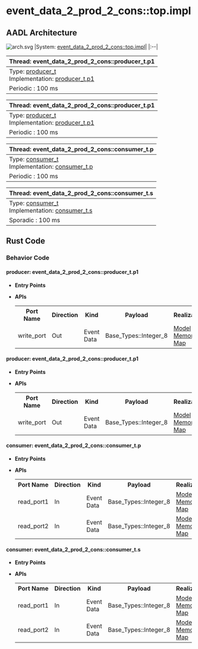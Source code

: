 # event_data_2_prod_2_cons::top.impl

## AADL Architecture
![arch.svg](../../aadl/diagrams/arch.svg)
|System: [event_data_2_prod_2_cons::top.impl]()|
|:--|

|Thread: event_data_2_prod_2_cons::producer_t.p1 |
|:--|
|Type: [producer_t](../../aadl/event_data_2_prod_2_cons.aadl#L17-L21)<br>Implementation: [producer_t.p1](../../aadl/event_data_2_prod_2_cons.aadl#L24-L30)|
|Periodic : 100 ms|

|Thread: event_data_2_prod_2_cons::producer_t.p1 |
|:--|
|Type: [producer_t](../../aadl/event_data_2_prod_2_cons.aadl#L17-L21)<br>Implementation: [producer_t.p1](../../aadl/event_data_2_prod_2_cons.aadl#L24-L30)|
|Periodic : 100 ms|

|Thread: event_data_2_prod_2_cons::consumer_t.p |
|:--|
|Type: [consumer_t](../../aadl/event_data_2_prod_2_cons.aadl#L62-L69)<br>Implementation: [consumer_t.p](../../aadl/event_data_2_prod_2_cons.aadl#L78-L83)|
|Periodic : 100 ms|

|Thread: event_data_2_prod_2_cons::consumer_t.s |
|:--|
|Type: [consumer_t](../../aadl/event_data_2_prod_2_cons.aadl#L62-L69)<br>Implementation: [consumer_t.s](../../aadl/event_data_2_prod_2_cons.aadl#L97-L101)|
|Sporadic : 100 ms|


## Rust Code


### Behavior Code
#### producer: event_data_2_prod_2_cons::producer_t.p1

 - **Entry Points**



- **APIs**

    <table>
    <tr><th>Port Name</th><th>Direction</th><th>Kind</th><th>Payload</th><th>Realizations</th></tr>
    <tr><td>write_port</td>
        <td>Out</td><td>Event Data</td>
        <td>Base_Types::Integer_8</td><td><a href='../../aadl/event_data_2_prod_2_cons.aadl#L20-L20'>Model</a> -> <a href='microkit.system#L19-L23'>Memory Map</a></td></tr>
    </table>


#### producer: event_data_2_prod_2_cons::producer_t.p1

 - **Entry Points**



- **APIs**

    <table>
    <tr><th>Port Name</th><th>Direction</th><th>Kind</th><th>Payload</th><th>Realizations</th></tr>
    <tr><td>write_port</td>
        <td>Out</td><td>Event Data</td>
        <td>Base_Types::Integer_8</td><td><a href='../../aadl/event_data_2_prod_2_cons.aadl#L20-L20'>Model</a> -> <a href='microkit.system#L31-L35'>Memory Map</a></td></tr>
    </table>


#### consumer: event_data_2_prod_2_cons::consumer_t.p

 - **Entry Points**



- **APIs**

    <table>
    <tr><th>Port Name</th><th>Direction</th><th>Kind</th><th>Payload</th><th>Realizations</th></tr>
    <tr><td>read_port1</td>
        <td>In</td><td>Event Data</td>
        <td>Base_Types::Integer_8</td><td><a href='../../aadl/event_data_2_prod_2_cons.aadl#L65-L65'>Model</a> -> <a href='microkit.system#L43-L47'>Memory Map</a></td></tr>
    <tr><td>read_port2</td>
        <td>In</td><td>Event Data</td>
        <td>Base_Types::Integer_8</td><td><a href='../../aadl/event_data_2_prod_2_cons.aadl#L66-L66'>Model</a> -> <a href='microkit.system#L48-L52'>Memory Map</a></td></tr>
    </table>


#### consumer: event_data_2_prod_2_cons::consumer_t.s

 - **Entry Points**



- **APIs**

    <table>
    <tr><th>Port Name</th><th>Direction</th><th>Kind</th><th>Payload</th><th>Realizations</th></tr>
    <tr><td>read_port1</td>
        <td>In</td><td>Event Data</td>
        <td>Base_Types::Integer_8</td><td><a href='../../aadl/event_data_2_prod_2_cons.aadl#L65-L65'>Model</a> -> <a href='microkit.system#L60-L64'>Memory Map</a></td></tr>
    <tr><td>read_port2</td>
        <td>In</td><td>Event Data</td>
        <td>Base_Types::Integer_8</td><td><a href='../../aadl/event_data_2_prod_2_cons.aadl#L66-L66'>Model</a> -> <a href='microkit.system#L65-L69'>Memory Map</a></td></tr>
    </table>

